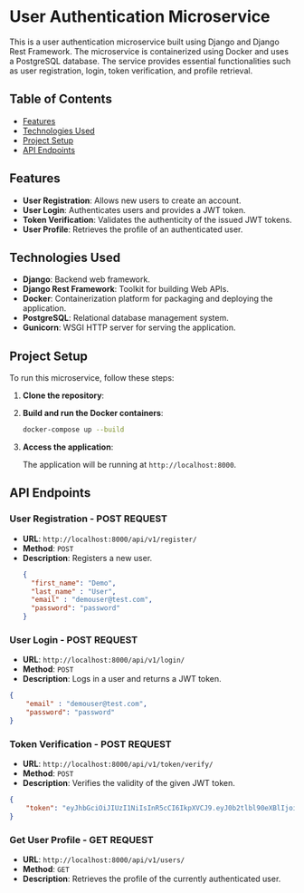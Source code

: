 # User Authentication Microservice

This is a user authentication microservice built using Django and Django Rest Framework. The microservice is containerized using Docker and uses a PostgreSQL database. The service provides essential functionalities such as user registration, login, token verification, and profile retrieval.

## Table of Contents
- [Features](#features)
- [Technologies Used](#technologies-used)
- [Project Setup](#project-setup)
- [API Endpoints](#api-endpoints)


## Features
- **User Registration**: Allows new users to create an account.
- **User Login**: Authenticates users and provides a JWT token.
- **Token Verification**: Validates the authenticity of the issued JWT tokens.
- **User Profile**: Retrieves the profile of an authenticated user.

## Technologies Used
- **Django**: Backend web framework.
- **Django Rest Framework**: Toolkit for building Web APIs.
- **Docker**: Containerization platform for packaging and deploying the application.
- **PostgreSQL**: Relational database management system.
- **Gunicorn**: WSGI HTTP server for serving the application.

## Project Setup
To run this microservice, follow these steps:

1. **Clone the repository**:


3. **Build and run the Docker containers**:

    ```bash
    docker-compose up --build
    ```

6. **Access the application**:

   The application will be running at `http://localhost:8000`.

## API Endpoints

### User Registration - POST REQUEST
- **URL**: `http://localhost:8000/api/v1/register/`
- **Method**: `POST`
- **Description**: Registers a new user.
  ```json
  {
    "first_name": "Demo",
    "last_name" : "User",
    "email" : "demouser@test.com",
    "password": "password"
  }

### User Login - POST REQUEST
- **URL**: `http://localhost:8000/api/v1/login/`
- **Method**: `POST`
- **Description**: Logs in a user and returns a JWT token.

```json
{
    "email" : "demouser@test.com",
    "password": "password"
}
```

### Token Verification - POST REQUEST
- **URL**: `http://localhost:8000/api/v1/token/verify/`
- **Method**: `POST`
- **Description**: Verifies the validity of the given JWT token.
```json
{
    "token": "eyJhbGciOiJIUzI1NiIsInR5cCI6IkpXVCJ9.eyJ0b2tlbl90eXBlIjoiYWNjZXNzIiwiZXhwIjoxNzI3NDA2NTY1LCJpYXQiOjE3MjczOTU3NjUsImp0aSI6IjFiMmZhNjA2N2UyOTQ3ZWNiM2VhYTNkOGU1YjQyYmIyIiwidXNlcl9pZCI6NX0.FnKIp4jvEaSCHGlCHleiFaNqnuxmvl0IXWjjghrmavU"
}
```

### Get User Profile - GET REQUEST
- **URL**: `http://localhost:8000/api/v1/users/`
- **Method**: `GET`
- **Description**: Retrieves the profile of the currently authenticated user.

